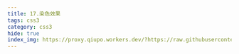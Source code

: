 ```yaml
---
title: 17.染色效果
tags: css3
category: css3
hide: true
index_img: https://proxy.qiupo.workers.dev/?https://raw.githubusercontent.com/qiupo/myImages/master/img/202211091324431.png
---
```

